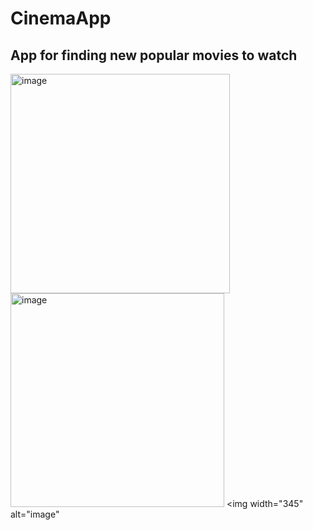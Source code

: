 # CinemaApp

## App for finding new popular movies to watch

<img width="351" alt="image" src="https://user-images.githubusercontent.com/51836476/188829150-2b17ff8d-81a3-4939-a875-2053fe36c746.png"> <img width="342" alt="image" src="https://user-images.githubusercontent.com/51836476/188829389-d82c0206-4cd4-4bdf-a464-98ce5b76ac60.png"> <img width="345" alt="image"

